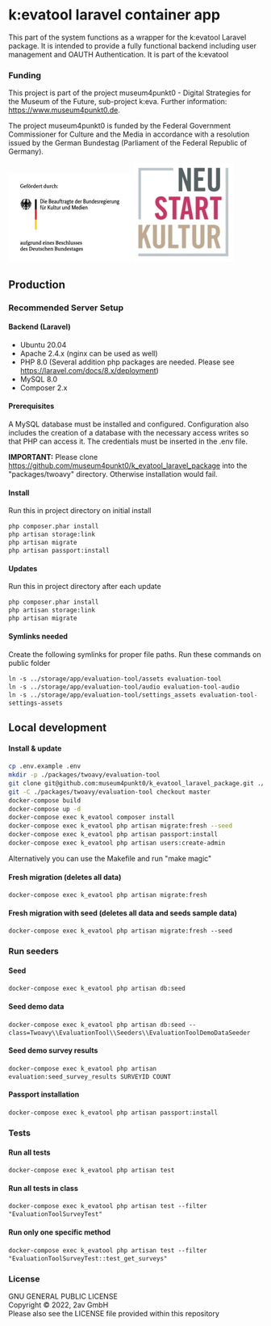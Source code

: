 # k:evatool laravel container app

This part of the system functions as a wrapper for the k:evatool Laravel package. It is intended to provide a fully functional backend including user management and OAUTH Authentication.
It is part of the k:evatool

### Funding
This project is part of the project museum4punkt0 - Digital Strategies for the Museum of the Future, sub-project k:eva. Further information: https://www.museum4punkt0.de.

The project museum4punkt0 is funded by the Federal Government Commissioner for Culture and the Media in accordance with a resolution issued by the German Bundestag (Parliament of the Federal Republic of Germany).

![BKM-Logo](https://github.com/museum4punkt0/Object-by-Object/blob/77bba25aa5a7f9948d4fd6f0b59f5bfb56ae89e2/04%20Logos/BKM_Fz_2017_Web_de.gif)
![NeustartKultur](https://github.com/museum4punkt0/Object-by-Object/blob/22f4e86d4d213c87afdba45454bf62f4253cada1/04%20Logos/BKM_Neustart_Kultur_Wortmarke_pos_RGB_RZ_web.jpg)

## Production

### Recommended Server Setup
#### Backend (Laravel)
- Ubuntu 20.04
- Apache 2.4.x (nginx can be used as well)
- PHP 8.0 (Several addition php packages are needed. Please see https://laravel.com/docs/8.x/deployment)
- MySQL 8.0
- Composer 2.x

#### Prerequisites
A MySQL database must be installed and configured. Configuration also includes the creation of a database with the necessary access writes so that PHP can
access it. The
credentials must be inserted in the .env
file.

**IMPORTANT:** Please clone https://github.com/museum4punkt0/k_evatool_laravel_package into the "packages/twoavy" directory. Otherwise installation would fail.

#### Install
Run this in project directory on initial install
```
php composer.phar install
php artisan storage:link
php artisan migrate
php artisan passport:install
```

#### Updates
Run this in project directory after each update
```
php composer.phar install
php artisan storage:link
php artisan migrate
```

#### Symlinks needed
Create the following symlinks for proper file paths. Run these commands on public folder
```
ln -s ../storage/app/evaluation-tool/assets evaluation-tool
ln -s ../storage/app/evaluation-tool/audio evaluation-tool-audio
ln -s ../storage/app/evaluation-tool/settings_assets evaluation-tool-settings-assets
```

## Local development

#### Install & update
```sh
cp .env.example .env
mkdir -p ./packages/twoavy/evaluation-tool
git clone git@github.com:museum4punkt0/k_evatool_laravel_package.git ./packages/twoavy/evaluation-tool
git -C ./packages/twoavy/evaluation-tool checkout master
docker-compose build
docker-compose up -d
docker-compose exec k_evatool composer install
docker-compose exec k_evatool php artisan migrate:fresh --seed
docker-compose exec k_evatool php artisan passport:install
docker-compose exec k_evatool php artisan users:create-admin
```

Alternatively you can use the Makefile and run "make magic"

#### Fresh migration (deletes all data)
```
docker-compose exec k_evatool php artisan migrate:fresh
```

#### Fresh migration with seed (deletes all data and seeds sample data)
```
docker-compose exec k_evatool php artisan migrate:fresh --seed
```

### Run seeders
#### Seed
```
docker-compose exec k_evatool php artisan db:seed
```
#### Seed demo data
```
docker-compose exec k_evatool php artisan db:seed --class=Twoavy\\EvaluationTool\\Seeders\\EvaluationToolDemoDataSeeder
```
#### Seed demo survey results
```
docker-compose exec k_evatool php artisan evaluation:seed_survey_results SURVEYID COUNT
```

#### Passport installation
```
docker-compose exec k_evatool php artisan passport:install
```

### Tests
#### Run all tests
```
docker-compose exec k_evatool php artisan test
```
#### Run all tests in class
```
docker-compose exec k_evatool php artisan test --filter "EvaluationToolSurveyTest"
```
#### Run only one specific method
```
docker-compose exec k_evatool php artisan test --filter "EvaluationToolSurveyTest::test_get_surveys"
```

### License
GNU GENERAL PUBLIC LICENSE <br>
Copyright © 2022, 2av GmbH <br>
Please also see the LICENSE file provided within this repository
